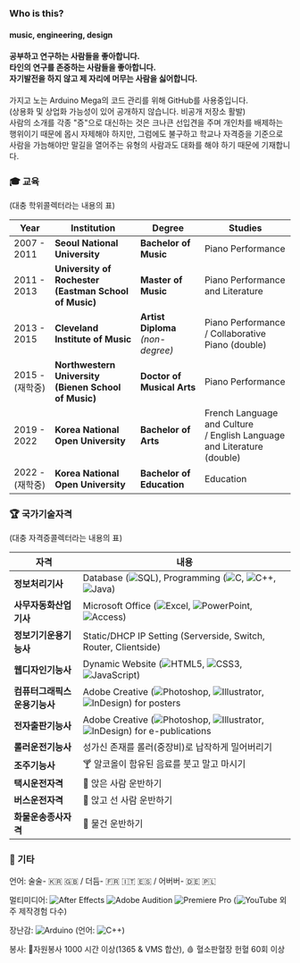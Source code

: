 ### Who is this?
#### music, engineering, design
#### 공부하고 연구하는 사람들을 좋아합니다.<br>타인의 연구를 존중하는 사람들을 좋아합니다.<br>자기발전을 하지 않고 제 자리에 머무는 사람을 싫어합니다.

가지고 노는 Arduino Mega의 코드 관리를 위해 GitHub를 사용중입니다.<br>(상용화 및 상업화 가능성이 있어 공개하지 않습니다. 비공개 저장소 활발)<br>
사람의 소개를 각종 "증"으로 대신하는 것은 크나큰 선입견을 주며 개인차를 배제하는 행위이기 때문에 몹시 자제해야 하지만,
그럼에도 불구하고 학교나 자격증을 기준으로 사람을 가늠해야만 말길을 열어주는 유형의 사람과도 대화를 해야 하기 때문에 기재합니다.

### 🎓 ️교육

(대충 학위콜렉터라는 내용의 표)

| Year | Institution | Degree | Studies |
| ------- | ------- | ------- | ------- |
| 2007 - 2011 | **Seoul National University** | **Bachelor of Music** | Piano Performance |
| 2011 - 2013 | **University of Rochester<br>(Eastman School of Music)** | **Master of Music** | Piano Performance and Literature |
| 2013 - 2015 | **Cleveland Institute of Music** | **Artist Diploma**<br>*(non-degree)* | Piano Performance<br>/ Collaborative Piano (double)|
| 2015 - (재학중) | **Northwestern University<br>(Bienen School of Music)** | **Doctor of Musical Arts** | Piano Performance |
| 2019 - 2022 | **Korea National Open University** | **Bachelor of Arts** | French Language and Culture<br>/ English Language and Literature (double)|
| 2022 - (재학중) | **Korea National Open University** | **Bachelor of Education** | Education |

### 🏆 국가기술자격

(대충 자격증콜렉터라는 내용의 표)

| 자격 | 내용 |
| ------- | ------- |
| **정보처리기사** | Database (![SQL](https://img.shields.io/badge/SQL-4479A1?logo=SQL&logoColor=white)), Programming (![C](https://img.shields.io/badge/C-%2300599C.svg?logo=c&logoColor=white), ![C++](https://img.shields.io/badge/C++-00599C?logo=C%2B%2B&logoColor=white), ![Java](https://img.shields.io/badge/Java-007396?logo=Java&logoColor=white)) |
| **사무자동화산업기사** | Microsoft Office (![Excel](https://img.shields.io/badge/Excel-217346?logo=microsoft-excel&logoColor=white), ![PowerPoint](https://img.shields.io/badge/PowerPoint-B7472A?logo=microsoft-powerpoint&logoColor=white), ![Access](https://img.shields.io/badge/Access-A4373A?logo=microsoft-access&logoColor=white)) |
| **정보기기운용기능사** | Static/DHCP IP Setting (Serverside, Switch, Router, Clientside) |
| **웹디자인기능사** | Dynamic Website (![HTML5](https://img.shields.io/badge/HTML5-E34F26?logo=HTML5&logoColor=white), ![CSS3](https://img.shields.io/badge/CSS3-1572B6?logo=CSS3&logoColor=white), ![JavaScript](https://img.shields.io/badge/JavaScript-F7DF1E?logo=JavaScript&logoColor=black)) |
| **컴퓨터그래픽스운용기능사** | Adobe Creative (![Photoshop](https://img.shields.io/badge/Photoshop-%2331A8FF.svg?logo=adobe%20photoshop&logoColor=white), ![Illustrator](https://img.shields.io/badge/Illustrator-%23FF9A00.svg?logo=adobe%20illustrator&logoColor=white), ![InDesign](https://img.shields.io/badge/InDesign-49021F?logo=adobeindesign&logoColor=white)) for posters |
| **전자출판기능사** | Adobe Creative (![Photoshop](https://img.shields.io/badge/Photoshop-%2331A8FF.svg?logo=adobe%20photoshop&logoColor=white), ![Illustrator](https://img.shields.io/badge/Illustrator-%23FF9A00.svg?logo=adobe%20illustrator&logoColor=white), ![InDesign](https://img.shields.io/badge/InDesign-49021F?logo=adobeindesign&logoColor=white)) for e-publications |
| **롤러운전기능사** | 성가신 존재를 롤러(중장비)로 납작하게 밀어버리기 |
| **조주기능사** | 🍸 알코올이 함유된 음료를 붓고 말고 마시기 |
| **택시운전자격** | 🚖 앉은 사람 운반하기 |
| **버스운전자격** | 🚌 앉고 선 사람 운반하기 |
| **화물운송종사자격** | 🚚 물건 운반하기 |

### 🧬 기타
언어: 술술- 🇰🇷 🇬🇧 / 더듬- 🇫🇷 🇮🇹 🇪🇸 / 어버버- 🇩🇪 🇵🇱

멀티미디어: ![After Effects](https://img.shields.io/badge/After%20Effects-9999FF.svg?logo=Adobe%20After%20Effects&logoColor=white) ![Adobe Audition](https://img.shields.io/badge/Audition-9999FF.svg?logo=Adobe%20Audition&logoColor=white) ![Premiere Pro](https://img.shields.io/badge/Premiere%20Pro-9999FF.svg?logo=Adobe%20Premiere%20Pro&logoColor=white) (![YouTube](https://img.shields.io/badge/YouTube-%23FF0000.svg?logo=YouTube&logoColor=white) 외주 제작경험 다수)

장난감: ![Arduino](https://img.shields.io/badge/Arduino-00979D?logo=Arduino&logoColor=white) (언어: ![C++](https://img.shields.io/badge/C++-00599C?logo=C%2B%2B&logoColor=white))

봉사: 💖자원봉사 1000 시간 이상(1365 & VMS 합산), 🩸 혈소판혈장 헌혈 60회 이상
